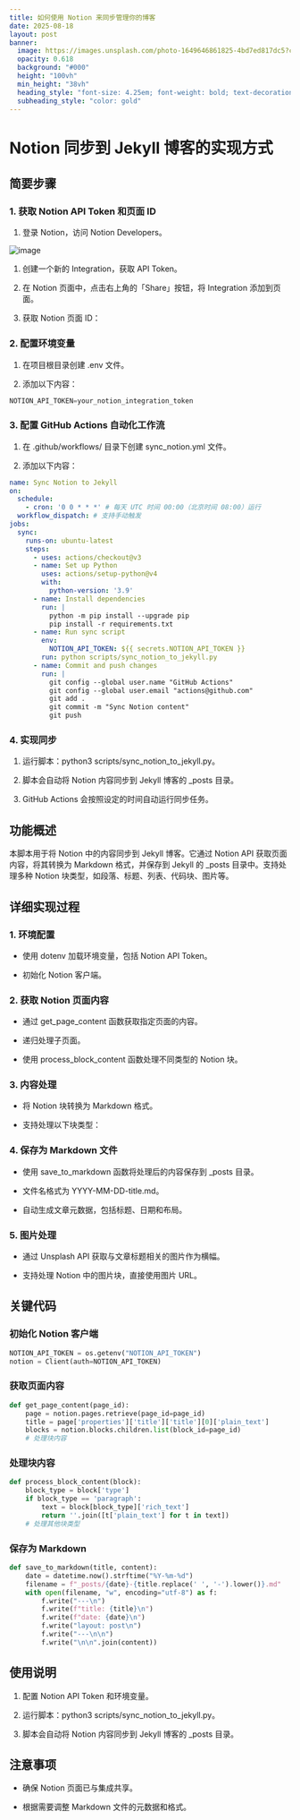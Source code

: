 ```yaml
---
title: 如何使用 Notion 来同步管理你的博客
date: 2025-08-18
layout: post
banner:
  image: https://images.unsplash.com/photo-1649646861825-4bd7ed817dc5?crop=entropy&cs=tinysrgb&fit=max&fm=jpg&ixid=M3w2OTIwMzJ8MHwxfHJhbmRvbXx8fHx8fHx8fDE3NTU1MzQ1NjJ8&ixlib=rb-4.1.0&q=80&w=1080
  opacity: 0.618
  background: "#000"
  height: "100vh"
  min_height: "38vh"
  heading_style: "font-size: 4.25em; font-weight: bold; text-decoration: underline"
  subheading_style: "color: gold"
---
```


# Notion 同步到 Jekyll 博客的实现方式

## 简要步骤

### 1. 获取 Notion API Token 和页面 ID

1. 登录 Notion，访问 Notion Developers。

![image](https://prod-files-secure.s3.us-west-2.amazonaws.com/a7a0cc5a-89b9-4cda-8686-1fba0ca52f40/d19c1afe-dea5-4312-9333-786b0ba83054/image.png?X-Amz-Algorithm=AWS4-HMAC-SHA256&X-Amz-Content-Sha256=UNSIGNED-PAYLOAD&X-Amz-Credential=ASIAZI2LB466YJPCPIIM%2F20250818%2Fus-west-2%2Fs3%2Faws4_request&X-Amz-Date=20250818T162921Z&X-Amz-Expires=3600&X-Amz-Security-Token=IQoJb3JpZ2luX2VjEGAaCXVzLXdlc3QtMiJHMEUCIE4yPNdXi9lAZU0b2xf2sxRQjiXrslAAMex%2B7ZWKKhrYAiEApVRwCWyWrscb4B7AYydSZqRlogJyZKNEZyo6qIahhawqiAQIqf%2F%2F%2F%2F%2F%2F%2F%2F%2F%2FARAAGgw2Mzc0MjMxODM4MDUiDMH%2FvXNwK%2FUg6e4PcCrcAxLGskEUtkjkHEcblU6W8HxKteGYAju1v7gpCHv%2FAcagefiWzJ%2Bp5Gl4XTPpmiKR0yJE3ooLKoJCzotorOu4NQrod%2BVE%2B41ikE%2BYWle%2FXFihiME3XUcCbec%2BfkF0HLagCJB58Kzhb7Pp2I46bG6Mg9hjRJpEoFx6zyc7MyjywoyE3eB9RJozt1Z4cyipjkthp5cWAgObY%2BqA%2BAFcuDNRGTUwj2Gj71iuE8tIt42OTlk5iwN8USUO5uGeKogwla8%2FNAdDdwhILuZWLFkuArz%2Fo95xY1AYndvT56kGYUPL%2BZIAooFIvbFiWHa7n5LqsLaiP0OHde%2BaOaLV%2FjxVPmx5mXNICn1D%2Fp%2BMpfA%2B3DWUW1WjqyF2UrV1uTC%2FRd7TECXzsX9%2BBg7pqjl%2B4lwi7Sc%2BcCZOyw%2Ba0KPJ%2BI47zL5fYXhc8WKUmP2eOjvJI6Hbv5YYvNl%2FbqV%2FREuiemsCfLDyNxsBLjgUBr6soMSrLXFdvBrhGLpZ%2FMzgYtjcN%2FBcTpBCm06hb0oA8Hw0HA4SsBBeHzOOKqkbYSKHowzwBoisxyNhAocQhKDL%2FhPg00HAcb1exbuJr5LgKK843kCIjgcv2bh21ytiSRvNqM95KIkw7I4lLFLH5mS7IEBrckV3MPuhjcUGOqUB5Cyt%2FgAsWCd0ETBWEV93UQZC0jO%2BiPr%2FHeysWUaMK3U6xGVOav7y%2ByYXGrYwQ6V8jFgvdE7lo%2FwfHk0C6yBpj7p52J%2FuqlyRHDPnrc0UsWtqJ7rB1q2qn2m%2FynCkhY82cv2puejPjbfsefPBn%2BRWY%2FlaSIoWEYAqIbBJbyGVRAbyCKUmshXSUDa4eZ0ovxEsXF5eLeHRvD%2Bf5N0H8mB%2FsQ6IqEQk&X-Amz-Signature=89947a1d47095e8ee7b8a65d674f34abbdab72e9533e229287177a547adda9fe&X-Amz-SignedHeaders=host&x-amz-checksum-mode=ENABLED&x-id=GetObject)

1. 创建一个新的 Integration，获取 API Token。

1. 在 Notion 页面中，点击右上角的「Share」按钮，将 Integration 添加到页面。

1. 获取 Notion 页面 ID：


### 2. 配置环境变量

1. 在项目根目录创建 .env 文件。

1. 添加以下内容：

```javascript
NOTION_API_TOKEN=your_notion_integration_token
```

### 3. 配置 GitHub Actions 自动化工作流

1. 在 .github/workflows/ 目录下创建 sync_notion.yml 文件。

1. 添加以下内容：

```yaml
name: Sync Notion to Jekyll
on:
  schedule:
    - cron: '0 0 * * *' # 每天 UTC 时间 00:00（北京时间 08:00）运行
  workflow_dispatch: # 支持手动触发
jobs:
  sync:
    runs-on: ubuntu-latest
    steps:
      - uses: actions/checkout@v3
      - name: Set up Python
        uses: actions/setup-python@v4
        with:
          python-version: '3.9'
      - name: Install dependencies
        run: |
          python -m pip install --upgrade pip
          pip install -r requirements.txt
      - name: Run sync script
        env:
          NOTION_API_TOKEN: ${{ secrets.NOTION_API_TOKEN }}
        run: python scripts/sync_notion_to_jekyll.py
      - name: Commit and push changes
        run: |
          git config --global user.name "GitHub Actions"
          git config --global user.email "actions@github.com"
          git add .
          git commit -m "Sync Notion content"
          git push
```

### 4. 实现同步

1. 运行脚本：python3 scripts/sync_notion_to_jekyll.py。

1. 脚本会自动将 Notion 内容同步到 Jekyll 博客的 _posts 目录。

1. GitHub Actions 会按照设定的时间自动运行同步任务。

## 功能概述

本脚本用于将 Notion 中的内容同步到 Jekyll 博客。它通过 Notion API 获取页面内容，将其转换为 Markdown 格式，并保存到 Jekyll 的 _posts 目录中。支持处理多种 Notion 块类型，如段落、标题、列表、代码块、图片等。

## 详细实现过程

### 1. 环境配置

- 使用 dotenv 加载环境变量，包括 Notion API Token。

- 初始化 Notion 客户端。

### 2. 获取 Notion 页面内容

- 通过 get_page_content 函数获取指定页面的内容。

- 递归处理子页面。

- 使用 process_block_content 函数处理不同类型的 Notion 块。

### 3. 内容处理

- 将 Notion 块转换为 Markdown 格式。

- 支持处理以下块类型：


### 4. 保存为 Markdown 文件

- 使用 save_to_markdown 函数将处理后的内容保存到 _posts 目录。

- 文件名格式为 YYYY-MM-DD-title.md。

- 自动生成文章元数据，包括标题、日期和布局。

### 5. 图片处理

- 通过 Unsplash API 获取与文章标题相关的图片作为横幅。

- 支持处理 Notion 中的图片块，直接使用图片 URL。

## 关键代码

### 初始化 Notion 客户端

```python
NOTION_API_TOKEN = os.getenv("NOTION_API_TOKEN")
notion = Client(auth=NOTION_API_TOKEN)
```

### 获取页面内容

```python
def get_page_content(page_id):
    page = notion.pages.retrieve(page_id=page_id)
    title = page['properties']['title']['title'][0]['plain_text']
    blocks = notion.blocks.children.list(block_id=page_id)
    # 处理块内容
```

### 处理块内容

```python
def process_block_content(block):
    block_type = block['type']
    if block_type == 'paragraph':
        text = block[block_type]['rich_text']
        return ''.join([t['plain_text'] for t in text])
    # 处理其他块类型
```

### 保存为 Markdown

```python
def save_to_markdown(title, content):
    date = datetime.now().strftime("%Y-%m-%d")
    filename = f"_posts/{date}-{title.replace(' ', '-').lower()}.md"
    with open(filename, "w", encoding="utf-8") as f:
        f.write("---\n")
        f.write(f"title: {title}\n")
        f.write(f"date: {date}\n")
        f.write("layout: post\n")
        f.write("---\n\n")
        f.write("\n\n".join(content))
```

## 使用说明

1. 配置 Notion API Token 和环境变量。

1. 运行脚本：python3 scripts/sync_notion_to_jekyll.py。

1. 脚本会自动将 Notion 内容同步到 Jekyll 博客的 _posts 目录。

## 注意事项

- 确保 Notion 页面已与集成共享。

- 根据需要调整 Markdown 文件的元数据和格式。